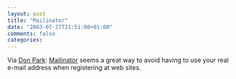```yaml
---
layout: post
title: "Mailinator"
date: "2003-07-27T21:51:00+01:00"
comments: false
categories: 
---
```


<p>Via <a href="http://www.docuverse.com/blog/donpark/2003/07/23.html#a752" title="Don Park's Daily Habit">Don Park</a>: <a href="http://www.mailinator.com/mailinator/Welcome.do">Mailinator</a> seems a great way to avoid having to use your real e-mail address when registering at web sites.</p>

